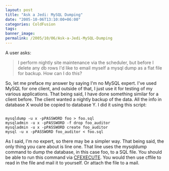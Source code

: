 ```yaml
---
layout: post
title: "Ask a Jedi: MySQL Dumping"
date: "2005-10-06T13:10:00+06:00"
categories: ColdFusion 
tags: 
banner_image: 
permalink: /2005/10/06/Ask-a-Jedi-MySQL-Dumping
---
```


A user asks:

<blockquote>
I perform nightly site maintenance via the scheduler, but before I delete any db rows I'd like to email myself a mysql dump as a flat file for backup. How can I do this?
</blockquote>

So, let me preface my answer by saying I'm no MySQL expert. I've used MySQL for one client, and outside of that, I just use it for testing of my various applications. That being said, I have done something similar for a client before. The client wanted a nightly backup of the data. All the info in database X would be copied to database Y. I did it using this script:

<code>
mysqldump -u x -pPASSWORD foo &gt; foo.sql
mysqladmin -u x -pPASSWORD -f drop foo_auditor
mysqladmin -u x -pPASSWORD create foo_auditor
mysql -u x -pPASSWORD foo_auditor &lt; foo.sql 
</code>

As I said, I'm no expert, so there may be a simpler way. That being said, the only thing you care about is line one. That line uses the mysqldump command to dump the database, in this case foo, to a SQL file. You should be able to run this command via <a href="http://livedocs.macromedia.com/coldfusion/7/htmldocs/00000243.htm">CFEXECUTE</a>. You would then use cffile to read in the file and mail it to yourself. Or attach the file to a mail.